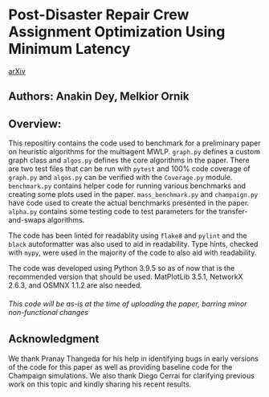 # Post-Disaster Repair Crew Assignment Optimization Using Minimum Latency
[arXiv](https://arxiv.org/abs/2206.00597)

## Authors: Anakin Dey, Melkior Ornik

## Overview:
This repositiry contains the code used to benchmark for a preliminary paper on heuristic algorithms for the multiagent MWLP. `graph.py` defines a custom graph class and `algos.py` defines the core algorithms in the paper. There are two test files that can be run with `pytest` and 100% code coverage of `graph.py` and `algos.py` can be verified with the `Coverage.py` module. `benchmark.py` contains helper code for running various benchmarks and creating some plots used in the paper. `mass_benchmark.py` and `champaign.py` have code used to create the actual benchmarks presented in the paper. `alpha.py` contains some testing code to test parameters for the transfer-and-swaps algorithms.

The code has been linted for readablity using `flake8` and `pylint` and the `black` autoformatter was also used to aid in readability. Type hints, checked with `mypy`, were used in the majority of the code to also aid with readability.

The code was developed using Python 3.9.5 so as of now that is the recommended version that should be used. MatPlotLib 3.5.1, NetworkX 2.6.3, and OSMNX 1.1.2 are also needed.

###### This code will be as-is at the time of uploading the paper, barring minor non-functional changes

## Acknowledgment

We thank Pranay Thangeda for his help in identifying bugs in early versions of the code for this paper as well as providing baseline code for the Champaign simulations. We also thank Diego Cerrai for clarifying previous work on this topic and kindly sharing his recent results.

